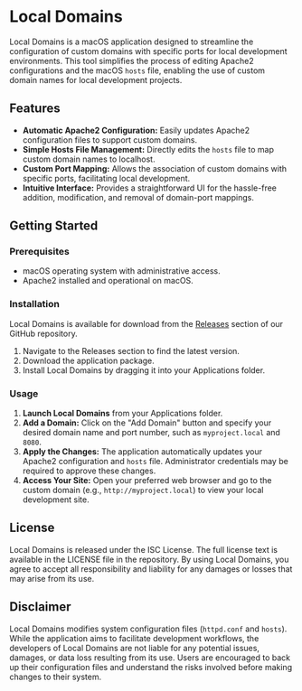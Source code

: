 # Local Domains

Local Domains is a macOS application designed to streamline the configuration of custom domains with specific ports for local development environments. This tool simplifies the process of editing Apache2 configurations and the macOS `hosts` file, enabling the use of custom domain names for local development projects.

## Features

- **Automatic Apache2 Configuration:** Easily updates Apache2 configuration files to support custom domains.
- **Simple Hosts File Management:** Directly edits the `hosts` file to map custom domain names to localhost.
- **Custom Port Mapping:** Allows the association of custom domains with specific ports, facilitating local development.
- **Intuitive Interface:** Provides a straightforward UI for the hassle-free addition, modification, and removal of domain-port mappings.

## Getting Started

### Prerequisites

- macOS operating system with administrative access.
- Apache2 installed and operational on macOS.

### Installation

Local Domains is available for download from the [Releases](https://github.com/JaakkoEranen/local-domains/releases/tag/v1.0.0) section of our GitHub repository.

1. Navigate to the Releases section to find the latest version.
2. Download the application package.
3. Install Local Domains by dragging it into your Applications folder.

### Usage

1. **Launch Local Domains** from your Applications folder.
2. **Add a Domain:** Click on the "Add Domain" button and specify your desired domain name and port number, such as `myproject.local` and `8080`.
3. **Apply the Changes:** The application automatically updates your Apache2 configuration and `hosts` file. Administrator credentials may be required to approve these changes.
4. **Access Your Site:** Open your preferred web browser and go to the custom domain (e.g., `http://myproject.local`) to view your local development site.

## License

Local Domains is released under the ISC License. The full license text is available in the LICENSE file in the repository. By using Local Domains, you agree to accept all responsibility and liability for any damages or losses that may arise from its use.

## Disclaimer

Local Domains modifies system configuration files (`httpd.conf` and `hosts`). While the application aims to facilitate development workflows, the developers of Local Domains are not liable for any potential issues, damages, or data loss resulting from its use. Users are encouraged to back up their configuration files and understand the risks involved before making changes to their system.
